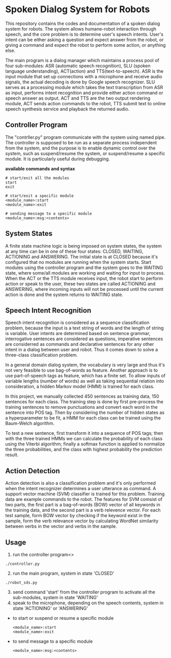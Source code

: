 # Spoken Dialog System for Robots
This repository contains the codes and documentation of a spoken dialog system for robots. The system allows humane-robot interaction through speech, and the core problem is to determine user's speech intents. User's intent can be either asking a question and expect answer from the robot, or giving a command and expect the robot to perform some action, or anything else.

The main program is a dialog manager which maintains a process pool of four sub-modules: ASR (automatic speech recognition), SLU (spoken language understanding), ACT(action) and TTS(text-to-speech). ASR is the input module that set up connections with a microphone and receive audio signals, the actual decoding is done by Google speech recognizer. SLU serves as a processing module which takes the text transcription from ASR as input, performs intent recognition and provide either action command or speech answer as output. ACT and TTS are the two output rendering module, ACT sends action commands to the robot, TTS submit text to online speech synthesis service and playback the returned audio.

## Controller Program
The "contrller.py" program communicate with the system using named pipe. The controller is supposed to be run as a separate process independent from the system, and the purpose is to enable dynamic control over the system, such as suspend/resume the system, or suspend/resume a specific module. It is particularly useful during debugging.

**available commands and syntax**

```
# start/exit all the modules
start
exit
```

```
# start/exit a specific module
<module_name>:start
<module_name>:exit
```

```
# sending message to a specific module
<module_name>:msg:<contents>
```

## System States
A finite state machine logic is being imposed on system states, the system at any time can be in one of these four states: CLOSED, WAITING, ACTIONING and ANSWERING. The initial state is at CLOSED because it's configured that no modules are running when the system starts. Start modules using the controller program and the system goes to the WAITING state, where some/all modules are working and waiting for input to process. When the ACT or the TTS module receives input, the robot start to perform action or speak to the user, these two states are called ACTIONING and ANSWERING, where incoming inputs will not be processed until the current action is done and the system returns to WAITING state.

## Speech Intent Recognition
Speech intent recognition is considered as a sequence classification problem, because the input is a text string of words and the length of string is variable. User intents are determined based on sentence grammar, interrogative sentences are considered as questions, imperative sentences are considerred as commands and declarative sentences for any other intent in a dialog between user and robot. Thus it comes down to solve a three-class classification problem.

In a general domain dialog system, the vocabulary is very large and thus it's not very feasible to use bag-of-words as feature. Another approach is to use part-of-speech tags as feature, which has a finite set. To allow inputs of variable lengths (number of words) as well as taking sequential relation into consideration, a hidden Markov model (HMM) is trained for each class.

In this project, we manually collected 450 sentences as training data, 150 sentences for each class. The training step is done by first pre-process the training sentences to remove punctuations and convert each word in the sentence into POS tag. Then by considering the number of hidden states as a hyperparameter to be fit, a HMM for each class can be trained using the Baum-Welch algorithm.

To test a new sentence, first transform it into a sequence of POS tags; then with the three trained HMMs we can calculate the probability of each class using the Viterbi algorithm; finally a softmax function is applied to normalize the three probabilities, and the class with highest probability the prediction result.


## Action Detection
Action detection is also a classification problem and it's only performed when the intent recognizer determines a user utterance as command. A support vector machine (SVM) classifier is trained for this problem. Training data are example commands to the robot. The features for SVM comsist of two parts, the first part is a bag-of-words (BOW) vector of all keywords in the training data, and the second part is a verb relevence vector. For each test sample, form BOW vector by checking if the keyword exist in the sample, form the verb relevance vector by calculating WordNet similarity between verbs in the vector and verbs in the sample.

## Usage
1. run the controller program<>

  ```
  ./controller.py
  ```
2. run the main program, system in state 'CLOSED'

  ```
  ./robot_sds.py
  ```
3. send command 'start' from the controller program to activate all the sub-modules, system in state 'WAITING'
4. speak to the microphone, depending on the speech contents, system in state 'ACTIONING' or 'ANSWERING'

- to start or suspend or resume a specific module

  ```
  <module_name>:start
  <module_name>:exit
  ```
- to send message to a specific module

  ```
  <module_name>:msg:<contents>
  ```
